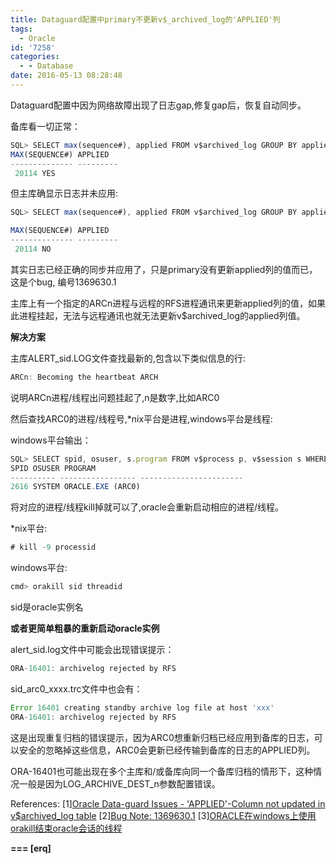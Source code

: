 ```yaml
---
title: Dataguard配置中primary不更新v$_archived_log的'APPLIED'列
tags:
  - Oracle
id: '7258'
categories:
  - - Database
date: 2016-05-13 08:28:48
---
```



<!-- more -->
Dataguard配置中因为网络故障出现了日志gap,修复gap后，恢复自动同步。

备库看一切正常：
```js
SQL> SELECT max(sequence#), applied FROM v$archived_log GROUP BY applied;
MAX(SEQUENCE#) APPLIED
-------------- ---------
 20114 YES
```

但主库确显示日志并未应用:
```js
SQL> SELECT max(sequence#), applied FROM v$archived_log GROUP BY applied;

MAX(SEQUENCE#) APPLIED
-------------- ---------
 20114 NO
```

其实日志已经正确的同步并应用了，只是primary没有更新applied列的值而已，这是个bug, 编号1369630.1

主库上有一个指定的ARCn进程与远程的RFS进程通讯来更新applied列的值，如果此进程挂起，无法与远程通讯也就无法更新v$archived_log的applied列值。

**解决方案**

主库ALERT_sid.LOG文件查找最新的,包含以下类似信息的行:
```js
ARCn: Becoming the heartbeat ARCH
```

说明ARCn进程/线程出问题挂起了,n是数字,比如ARC0

然后查找ARC0的进程/线程号,*nix平台是进程,windows平台是线程:

windows平台输出：
```js
SQL> SELECT spid, osuser, s.program FROM v$process p, v$session s WHERE p.addr=s.paddr and p.program like '%ARC0%'
SPID OSUSER PROGRAM
---------- ----------------- -----------------------
2616 SYSTEM ORACLE.EXE (ARC0)
```

将对应的进程/线程kill掉就可以了,oracle会重新启动相应的进程/线程。

*nix平台:

```js
# kill -9 processid 
```

windows平台:
```js
cmd> orakill sid threadid
```

sid是oracle实例名

**或者更简单粗暴的重新启动oracle实例**

alert_sid.log文件中可能会出现错误提示：
```js
ORA-16401: archivelog rejected by RFS
```

sid_arc0_xxxx.trc文件中也会有：
```js
Error 16401 creating standby archive log file at host 'xxx'
ORA-16401: archivelog rejected by RFS
```

这是出现重复归档的错误提示，因为ARC0想重新归档已经应用到备库的日志，可以安全的忽略掉这些信息，ARC0会更新已经传输到备库的日志的APPLIED列。

ORA-16401也可能出现在多个主库和/或备库向同一个备库归档的情形下，这种情况一般是因为LOG_ARCHIVE_DEST_n参数配置错误。

References:
\[1\][Oracle Data-guard Issues - 'APPLIED'-Column not updated in v$archived_log table](http://oracle-artifacts.blogspot.com/2012/04/oracle-data-guard-issues-applied-column.html)
\[2\][Bug Note: 1369630.1](https://docs.google.com/document/d/1drYAr6VVQh652kl7cvHFZXEmFlN5eYMrJr6q3hPtWO4/edit?pref=2&pli=1)
\[3\][ORACLE在windows上使用orakill结束oracle会话的线程](http://topmanopensource.iteye.com/blog/1171271)

**\===
\[erq\]**